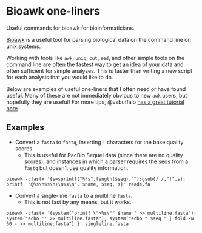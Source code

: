 # Bioawk one-liners
Useful commands for bioawk for bioinformaticians.

[Bioawk](https://github.com/lh3/bioawk) is a useful tool for parsing biological data on the command line on unix systems. 

Working with tools like `awk`, `uniq`, `cut`, `sed`, and other simple tools on the command line are often the fastest way to get an idea of your data and often sufficient for simple analyses. This is faster than writing a new script for each analysis that you would like to do.

Below are examples of useful one-liners that I often need or have found useful. Many of these are not immediately obvious to new `awk` users, but hopefully they are useful! For more tips, @vsbuffalo [has a great tutorial here](https://github.com/vsbuffalo/bioawk-tutorial).

## Examples

- Convert a `fasta` to `fastq`, inserting `!` characters for the base quality scores. 
  - This is useful for PacBio Sequel data (since there are no quality scores), and instances in which a parser requires the seqs from a `fastq` but doesn't use quality information.

```
bioawk -cfastx '{s=sprintf("%*s",length($seq),"");gsub(/ /,"!",s); printf  "@%s\n%s\n+\n%s\n", $name, $seq, s}' reads.fa
```

- Convert a single-line `fasta` to a multiline `fasta`.
  - This is not fast by any means, but it works.

```
bioawk -cfastx '{system("printf \">%s\"" $name " >> multiline.fasta"); system("echo '' >> multiline.fasta"); system("echo " $seq " | fold -w 60 - >> multiline.fasta") }' singleline.fasta
```
